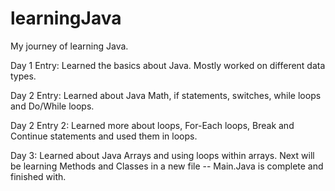 # learningJava
My journey of learning Java.

Day 1 Entry: Learned the basics about Java. Mostly worked on different data types.

Day 2 Entry: Learned about Java Math, if statements, switches, while loops and Do/While loops.

Day 2 Entry 2: Learned more about loops, For-Each loops, Break and Continue statements and used them in loops.

Day 3: Learned about Java Arrays and using loops within arrays. Next will be learning Methods and Classes in a new file --
Main.Java is complete and finished with.
